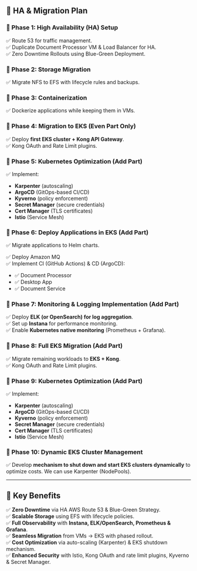 ## **🚀 HA & Migration Plan**

### **🔹 Phase 1: High Availability (HA) Setup**

✅ Route 53 for traffic management.\
✅ Duplicate Document Processor VM & Load Balancer for HA.\
✅ Zero Downtime Rollouts using Blue-Green Deployment.

### **🔹 Phase 2: Storage Migration**

✅ Migrate NFS to EFS with lifecycle rules and backups.

### **🔹 Phase 3: Containerization**

✅ Dockerize applications while keeping them in VMs.

### **🔹 Phase 4: Migration to EKS (Even Part Only)**

✅ Deploy **first EKS cluster + Kong API Gateway**.\
✅ Kong OAuth and Rate Limit plugins.

### **🔹 Phase 5: Kubernetes Optimization (Add Part)**

✅ Implement:

- **Karpenter** (autoscaling)
- **ArgoCD** (GitOps-based CI/CD)
- **Kyverno** (policy enforcement)
- **Secret Manager** (secure credentials)
- **Cert Manager** (TLS certificates)
- **Istio** (Service Mesh)

### **🔹 Phase 6: Deploy Applications in EKS (Add Part)**

✅ Migrate applications to Helm charts.

✅ Deploy Amazon MQ\
✅ Implement CI (GitHub Actions) & CD (ArgoCD):

- ✅ Document Processor
- ✅ Desktop App
- ✅ Document Service

### **🔹 Phase 7: Monitoring & Logging Implementation (Add Part)**

✅ Deploy **ELK (or OpenSearch) for log aggregation**.\
✅ Set up **Instana** for performance monitoring.\
✅ Enable **Kubernetes native monitoring** (Prometheus + Grafana).

### **🔹 Phase 8: Full EKS Migration (Add Part)**

✅ Migrate remaining workloads to **EKS + Kong**.\
✅ Kong OAuth and Rate Limit plugins.

### **🔹 Phase 9: Kubernetes Optimization (Add Part)**

✅ Implement:

- **Karpenter** (autoscaling)
- **ArgoCD** (GitOps-based CI/CD)
- **Kyverno** (policy enforcement)
- **Secret Manager** (secure credentials)
- **Cert Manager** (TLS certificates)
- **Istio** (Service Mesh)

### **🔹 Phase 10: Dynamic EKS Cluster Management**

✅ Develop **mechanism to shut down and start EKS clusters dynamically** to optimize costs. We can use Karpenter (NodePools).

---

## **🔹 Key Benefits**

✅ **Zero Downtime** via HA AWS Route 53 & Blue-Green Strategy.\
✅ **Scalable Storage** using EFS with lifecycle policies.\
✅ **Full Observability** with **Instana, ELK/OpenSearch, Prometheus & Grafana**.\
✅ **Seamless Migration** from VMs → EKS with phased rollout.\
✅ **Cost Optimization** via auto-scaling (Karpenter) & EKS shutdown mechanism.\
✅ **Enhanced Security** with Istio, Kong OAuth and rate limit plugins, Kyverno & Secret Manager.

